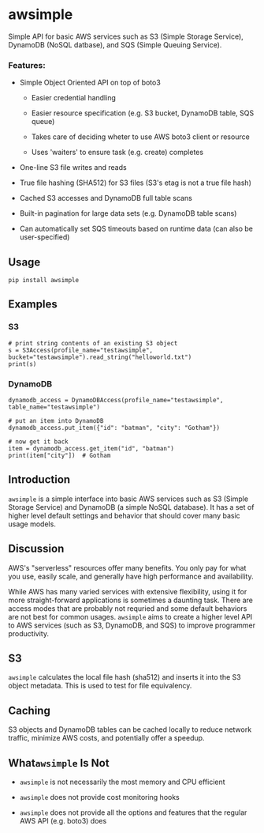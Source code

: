 # awsimple

Simple API for basic AWS services such as S3 (Simple Storage Service), DynamoDB (NoSQL datbase), and SQS (Simple Queuing Service).

### Features:

- Simple Object Oriented API on top of boto3

    - Easier credential handling
    
    - Easier resource specification (e.g. S3 bucket, DynamoDB table, SQS queue)
    
    - Takes care of deciding wheter to use AWS boto3 client or resource
    
    - Uses 'waiters' to ensure task (e.g. create) completes

- One-line S3 file writes and reads

- True file hashing (SHA512) for S3 files (S3's etag is not a true file hash)

- Cached S3 accesses and DynamoDB full table scans
    
- Built-in pagination for large data sets (e.g. DynamoDB table scans)

- Can automatically set SQS timeouts based on runtime data (can also be user-specified)

## Usage

    pip install awsimple

## Examples

### S3

    # print string contents of an existing S3 object
    s = S3Access(profile_name="testawsimple", bucket="testawsimple").read_string("helloworld.txt")
    print(s)

### DynamoDB

    dynamodb_access = DynamoDBAccess(profile_name="testawsimple", table_name="testawsimple")

    # put an item into DynamoDB
    dynamodb_access.put_item({"id": "batman", "city": "Gotham"})

    # now get it back
    item = dynamodb_access.get_item("id", "batman")
    print(item["city"])  # Gotham

## Introduction

`awsimple` is a simple interface into basic AWS services such as S3 (Simple Storage Service) and
DynamoDB (a simple NoSQL database).  It has a set of higher level default settings and behavior
that should cover many basic usage models.

## Discussion

AWS's "serverless" resources offer many benefits.  You only pay for what you use, easily scale, 
and generally have high performance and availability.

While AWS has many varied services with extensive flexibility, using it for more straight-forward 
applications is sometimes a daunting task. There are access modes that are probably not requried 
and some default behaviors are not best for common usages.  `awsimple` aims to create a higher 
level API to AWS services (such as S3, DynamoDB, and SQS) to improve programmer productivity.


## S3

`awsimple` calculates the local file hash (sha512) and inserts it into the S3 object metadata.  This is used
to test for file equivalency.

## Caching

S3 objects and DynamoDB tables can be cached locally to reduce network traffic, minimize AWS costs, 
and potentially offer a speedup.

## What`awsimple` Is Not

- `awsimple` is not necessarily the most memory and CPU efficient

- `awsimple` does not provide cost monitoring hooks

- `awsimple` does not provide all the options and features that the regular AWS API (e.g. boto3) does

